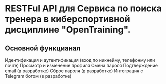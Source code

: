 # RESTFul API для Сервиса по поиска тренера в киберспортивной дисциплине "OpenTraining".
## Основной функцианал
Идентификация и аутентификация (вход по никнейму, телефонму или почте)
Просмотр и изменение профиля
Смена пароля
Подтверждение email (в разработке)
Сброс пароля (в разработке)
Интеграция с Telegram ботом (в разработке)
